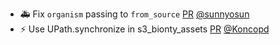 - 🚑 Fix `organism` passing to `from_source` [PR](https://github.com/laminlabs/bionty/pull/233) [@sunnyosun](https://github.com/sunnyosun)
- ⚡️ Use UPath.synchronize in s3_bionty_assets [PR](https://github.com/laminlabs/bionty/pull/231) [@Koncopd](https://github.com/Koncopd)
